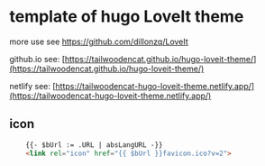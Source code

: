 # template of hugo LoveIt theme

more use see https://github.com/dillonzq/LoveIt

github.io see: [https://tailwoodencat.github.io/hugo-loveit-theme/](https://tailwoodencat.github.io/hugo-loveit-theme/)

netlify see: [https://tailwoodencat-hugo-loveit-theme.netlify.app/](https://tailwoodencat-hugo-loveit-theme.netlify.app/)


## icon

```html
    {{- $bUrl := .URL | absLangURL -}}
    <link rel="icon" href="{{ $bUrl }}favicon.ico?v=2">
```